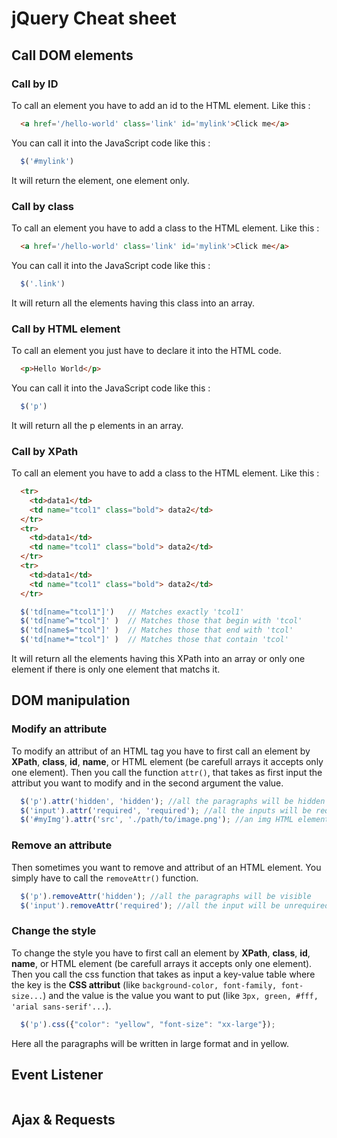 # jQuery Cheat sheet


## Call DOM elements
### Call by ID
To call an element you have to add an id to the HTML element. Like this :
```html
  <a href='/hello-world' class='link' id='mylink'>Click me</a>
```
You can call it into the JavaScript code like this :
```javascript
  $('#mylink')
```
It will return the element, one element only.

### Call by class
To call an element you have to add a class to the HTML element. Like this :
```html
  <a href='/hello-world' class='link' id='mylink'>Click me</a>
```
You can call it into the JavaScript code like this :
```javascript
  $('.link')
```
It will return all the elements having this class into an array.

### Call by HTML element
To call an element you just have to declare it into the HTML code.
```html
  <p>Hello World</p>
```
You can call it into the JavaScript code like this :
```javascript
  $('p')
```
It will return all the p elements in an array.

### Call by XPath
To call an element you have to add a class to the HTML element. Like this :
```html
  <tr>
    <td>data1</td>
    <td name="tcol1" class="bold"> data2</td>
  </tr>
  <tr>
    <td>data1</td>
    <td name="tcol1" class="bold"> data2</td>
  </tr>
  <tr>
    <td>data1</td>
    <td name="tcol1" class="bold"> data2</td>
  </tr>
```
```javascript
  $('td[name="tcol1"]')   // Matches exactly 'tcol1'
  $('td[name^="tcol"]' )  // Matches those that begin with 'tcol'
  $('td[name$="tcol"]' )  // Matches those that end with 'tcol'
  $('td[name*="tcol"]' )  // Matches those that contain 'tcol'
```
It will return all the elements having this XPath into an array or only one element if there is only one element that matchs it.

## DOM manipulation
### Modify an attribute
To modify an attribut of an HTML tag you have to first call an element by **XPath**, **class**, **id**, **name**, or HTML element (be carefull arrays it accepts only one element). Then you call the function `attr()`, that takes as first input the attribut you want to modify and in the second argument the value.
```javascript
  $('p').attr('hidden', 'hidden'); //all the paragraphs will be hidden
  $('input').attr('required', 'required'); //all the inputs will be required
  $('#myImg').attr('src', './path/to/image.png'); //an img HTML element with the id=MyImg will have ./path/to/image.png image as src
```

### Remove an attribute
Then sometimes you want to remove and attribut of an HTML element. You simply have to call the `removeAttr()` function.
```javascript
  $('p').removeAttr('hidden'); //all the paragraphs will be visible
  $('input').removeAttr('required'); //all the input will be unrequired
```

### Change the style
To change the style you have to first call an element by **XPath**, **class**, **id**, **name**, or HTML element (be carefull arrays it accepts only one element). Then you call the css function that takes as input a key-value table where the key is the **CSS attribut** (like `background-color, font-family, font-size...`) and the value is the value you want to put (like `3px, green, #fff, 'arial sans-serif'...`).
```javascript
  $('p').css({"color": "yellow", "font-size": "xx-large"});
```
Here all the paragraphs will be written in large format and in yellow.

## Event Listener


```javascript

```


## Ajax & Requests


```javascript

```
